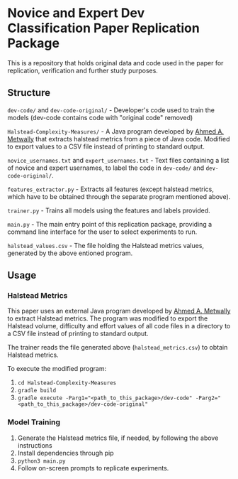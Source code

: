 # Novice and Expert Dev Classification Paper Replication Package

This is a repository that holds original data and code used in the paper for replication, verification and further study purposes.

## Structure

`dev-code/` and `dev-code-original/` - Developer's code used to train the models (dev-code contains code with "original code" removed)

`Halstead-Complexity-Measures/` - A Java program developed by [Ahmed A. Metwally](https://github.com/aametwally/Halstead-Complexity-Measures) that extracts halstead metrics from a piece of Java code. Modified to export values to a CSV file instead of printing to standard output.

`novice_usernames.txt` and `expert_usernames.txt` - Text files containing a list of novice and expert usernames, to label the code in `dev-code/` and `dev-code-original/`.

`features_extractor.py` - Extracts all features (except halstead metrics, which have to be obtained through the separate program mentioned above).

`trainer.py` - Trains all models using the features and labels provided.

`main.py` - The main entry point of this replication package, providing a command line interface for the user to select experiments to run.

`halstead_values.csv` - The file holding the Halstead metrics values, generated by the above entioned program.

## Usage

### Halstead Metrics

This paper uses an external Java program developed by [Ahmed A. Metwally](https://github.com/aametwally/Halstead-Complexity-Measures) to extract Halstead metrics. The program was modified to export the Halstead volume, difficulty and effort values of all code files in a directory to a CSV file instead of printing to standard output.

The trainer reads the file generated above (`halstead_metrics.csv`) to obtain Halstead metrics.

To execute the modified program:

1. `cd Halstead-Complexity-Measures`
2. `gradle build`
3. `gradle execute -Parg1="<path_to_this_package>/dev-code" -Parg2="<path_to_this_package>/dev-code-original"`

### Model Training

1. Generate the Halstead metrics file, if needed, by following the above instructions
2. Install dependencies through pip
3. `python3 main.py`
4. Follow on-screen prompts to replicate experiments.
